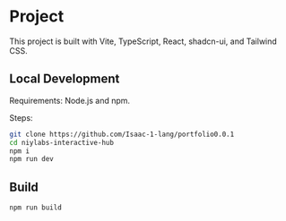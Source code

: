 # Project

This project is built with Vite, TypeScript, React, shadcn-ui, and Tailwind CSS.

## Local Development

Requirements: Node.js and npm.

Steps:

```sh
git clone https://github.com/Isaac-1-lang/portfolio0.0.1
cd niylabs-interactive-hub
npm i
npm run dev
```

## Build

```sh
npm run build
```
